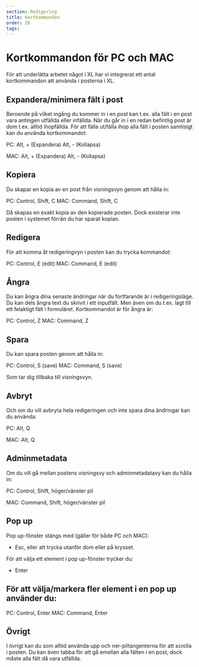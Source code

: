 ```yaml
---
section: Redigering
title: Kortkommandon
order: 26
tags:
---
```


# Kortkommandon för PC och MAC
För att underlätta arbetet något i XL har vi integrerat ett antal kortkommandon att använda i posterna i XL. 

## Expandera/minimera fält i post
Beroende på vilket ingång du kommer in i en post kan t.ex. alla fält i en post vara antingen utfällda eller infällda. När du går in i en redan befintlig post är dom t.ex. alltid ihopfällda. 
För att fälla ut/fälla ihop alla fält i posten samtisigt kan du  använda kortkommandot:

PC: Alt, + (Expandera) 
    Alt,  - (Kollapsa)

MAC: Alt, + (Expandera) 
     Alt, - (Kollapsa)
  
## Kopiera
Du skapar en kopia av en post från visningsvyn genom att hålla in:

PC: Control, Shift, C
MAC: Command, Shift, C

Då skapas en exakt kopia av den kopierade posten. Dock existerar inte posten i systemet förrän du har sparat kopian.

## Redigera
För att komma åt redigeringvyn i posten kan du trycka kommandot: 

PC: Control, E (edit)
MAC: Command, E (edit) 


## Ångra
Du kan ångra dina senaste ändringar när du fortfarande är i redigeringsläge. Du kan dels ångra text du skrivit i ett inputfält. Men även om du t.ex. lagt till ett felaktigt fält i formuläret. Kortkommandot är för ångra är:

PC: Control, Z
MAC: Command, Z

## Spara
Du kan spara posten genom att hålla in:

PC: Control, S (save)
MAC: Command, S (save)

Som tar dig tillbaka till visningsvyn.


## Avbryt
Och om du vill avbryta hela redigeringen och inte spara dina ändringar kan du använda:

PC: Alt, Q

MAC: Alt, Q

## Adminmetadata
Om du vill gå mellan postens visningsvy och adminmetadatavy kan du hålla in:

PC: Control, Shift, höger/vänster pil

MAC: Command, Shift, höger/vänster pil 

## Pop up

Pop up-fönster stängs med (gäller för både PC och MAC): 
  * Esc, eller att trycka utanför dom eller på krysset.

För att välja ett element i pop up-fönster trycker du:
  * Enter 

## För att välja/markera fler element i en pop up använder du:

PC: Control, Enter
MAC: Command, Enter 

## Övrigt
I övrigt kan du som alltid använda upp och ner-piltangenterna för att scrolla i posten. Du kan även tabba för att gå emellan alla fälten i en post, dock måste alla fält då vara utfällda. 
